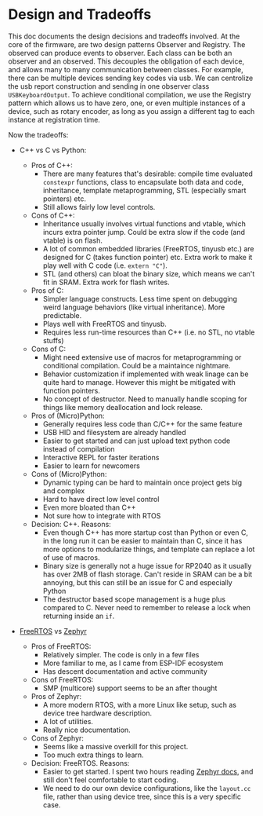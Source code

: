 # Design and Tradeoffs

This doc documents the design decisions and tradeoffs involved. At the core of the firmware, are two design patterns Observer and Registry. The observed can produce events to observer. Each class can be both an observer and an observed. This decouples the obligation of each device, and allows many to many communication between classes. For example, there can be multiple devices sending key codes via usb. We can centrolize the usb report construction and sending in one observer class `USBKeyboardOutput`. To achieve conditional compilation, we use the Registry pattern which allows us to have zero, one, or even multiple instances of a device, such as rotary encoder, as long as you assign a different tag to each instance at registration time.

Now the tradeoffs:

 * C++ vs C vs Python:
   * Pros of C++: 
     * There are many features that's desirable: compile time evaluated `constexpr` functions, class to encapsulate both data and code, inheritance, template metaprogramming, STL (especially smart pointers) etc.  
     * Still allows fairly low level controls.
   * Cons of C++: 
     * Inheritance usually involves virtual functions and vtable, which incurs extra pointer jump. Could be extra slow if the code (and vtable) is on flash.
     * A lot of common embedded libraries (FreeRTOS, tinyusb etc.) are designed for C (takes function pointer) etc. Extra work to make it play well with C code (i.e. `extern "C"`).
     * STL (and others) can bloat the binary size, which means we can't fit in SRAM. Extra work for flash writes.
   * Pros of C:
     * Simpler language constructs. Less time spent on debugging weird language behaviors (like virtual inheritance). More predictable.
     * Plays well with FreeRTOS and tinyusb.
     * Requires less run-time resources than C++ (i.e. no STL, no vtable stuffs)
   * Cons of C:
     * Might need extensive use of macros for metaprogramming or conditional compilation. Could be a maintaince nightmare.
     * Behavior customization if implemented with weak linage can be quite hard to manage. However this might be mitigated with function pointers. 
     * No concept of destructor. Need to manually handle scoping for things like memory deallocation and lock release.
   * Pros of (Micro)Python:
     * Generally requires less code than C/C++ for the same feature
     * USB HID and filesystem are already handled 
     * Easier to get started and can just upload text python code instead of compilation
     * Interactive REPL for faster iterations
     * Easier to learn for newcomers
   * Cons of (Micro)Python:
     * Dynamic typing can be hard to maintain once project gets big and complex
     * Hard to have direct low level control
     * Even more bloated than C++
     * Not sure how to integrate with RTOS
   * Decision: C++. Reasons:
     * Even though C++ has more startup cost than Python or even C, in the long run it can be easier to maintain than C, since it has more options to modularize things, and template can replace a lot of use of macros.
     * Binary size is generally not a huge issue for RP2040 as it usually has over 2MB of flash storage. Can't reside in SRAM can be a bit annoying, but this can still be an issue for C and especially Python
     * The destructor based scope management is a huge plus compared to C. Never need to remember to release a lock when returning inside an `if`.

 * [FreeRTOS](https://www.freertos.org/) vs [Zephyr](https://zephyrproject.org/) 
   * Pros of FreeRTOS:
     * Relatively simpler. The code is only in a few files
     * More familiar to me, as I came from ESP-IDF ecosystem
     * Has descent documentation and active community
   * Cons of FreeRTOS:
     * SMP (multicore) support seems to be an after thought
   * Pros of Zephyr:
     * A more modern RTOS, with a more Linux like setup, such as device tree hardware description.
     * A lot of utilities.
     * Really nice documentation.
   * Cons of Zephyr:
     * Seems like a massive overkill for this project. 
     * Too much extra things to learn.
   * Decision: FreeRTOS. Reasons:
     * Easier to get started. I spent two hours reading [Zephyr docs](https://docs.zephyrproject.org/latest/), and still don't feel comfortable to start coding.
     * We need to do our own device configurations, like the `layout.cc` file, rather than using device tree, since this is a very specific case.
